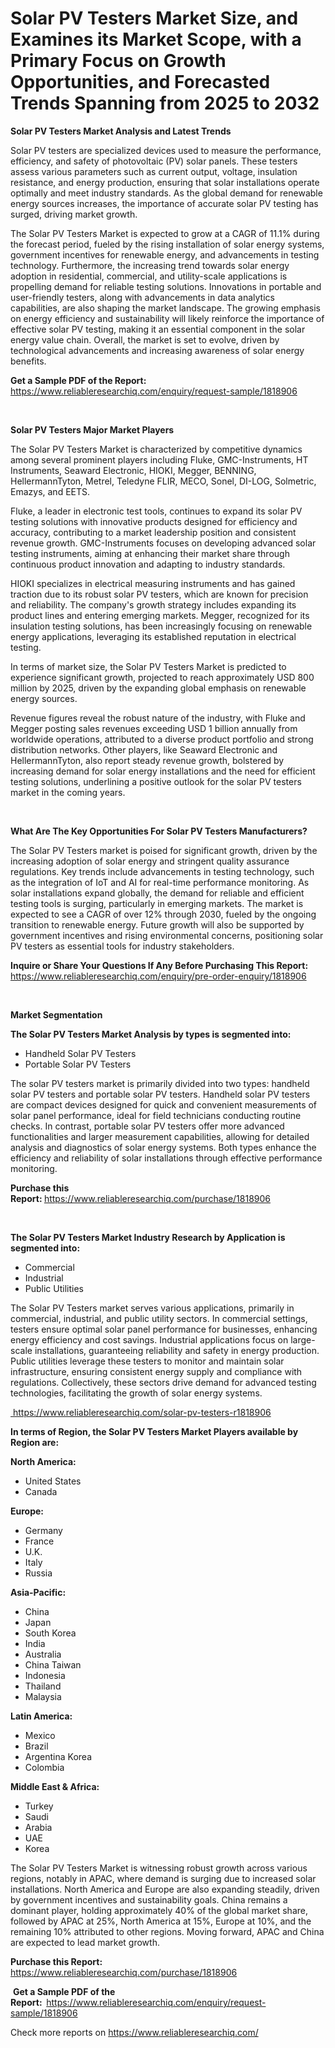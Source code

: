 <p><h1>Solar PV Testers Market Size, and Examines its Market Scope, with a Primary Focus on Growth Opportunities, and Forecasted Trends Spanning from 2025 to 2032</h1></p><p><strong>Solar PV Testers Market Analysis and Latest Trends</strong></p>
<p><p>Solar PV testers are specialized devices used to measure the performance, efficiency, and safety of photovoltaic (PV) solar panels. These testers assess various parameters such as current output, voltage, insulation resistance, and energy production, ensuring that solar installations operate optimally and meet industry standards. As the global demand for renewable energy sources increases, the importance of accurate solar PV testing has surged, driving market growth.</p><p>The Solar PV Testers Market is expected to grow at a CAGR of 11.1% during the forecast period, fueled by the rising installation of solar energy systems, government incentives for renewable energy, and advancements in testing technology. Furthermore, the increasing trend towards solar energy adoption in residential, commercial, and utility-scale applications is propelling demand for reliable testing solutions. Innovations in portable and user-friendly testers, along with advancements in data analytics capabilities, are also shaping the market landscape. The growing emphasis on energy efficiency and sustainability will likely reinforce the importance of effective solar PV testing, making it an essential component in the solar energy value chain. Overall, the market is set to evolve, driven by technological advancements and increasing awareness of solar energy benefits.</p></p>
<p><strong>Get a Sample PDF of the Report:&nbsp;</strong> <a href="https://www.reliableresearchiq.com/enquiry/request-sample/1818906?utm_campaign=3299&utm_medium=2&utm_source=Github&utm_content=ia&utm_term=09042025&utm_id=solar-pv-testers">https://www.reliableresearchiq.com/enquiry/request-sample/1818906</a></p>
<p>&nbsp;</p>
<p><strong>Solar PV Testers Major Market Players</strong></p>
<p><p>The Solar PV Testers Market is characterized by competitive dynamics among several prominent players including Fluke, GMC-Instruments, HT Instruments, Seaward Electronic, HIOKI, Megger, BENNING, HellermannTyton, Metrel, Teledyne FLIR, MECO, Sonel, DI-LOG, Solmetric, Emazys, and EETS. </p><p>Fluke, a leader in electronic test tools, continues to expand its solar PV testing solutions with innovative products designed for efficiency and accuracy, contributing to a market leadership position and consistent revenue growth. GMC-Instruments focuses on developing advanced solar testing instruments, aiming at enhancing their market share through continuous product innovation and adapting to industry standards.</p><p>HIOKI specializes in electrical measuring instruments and has gained traction due to its robust solar PV testers, which are known for precision and reliability. The company's growth strategy includes expanding its product lines and entering emerging markets. Megger, recognized for its insulation testing solutions, has been increasingly focusing on renewable energy applications, leveraging its established reputation in electrical testing.</p><p>In terms of market size, the Solar PV Testers Market is predicted to experience significant growth, projected to reach approximately USD 800 million by 2025, driven by the expanding global emphasis on renewable energy sources. </p><p>Revenue figures reveal the robust nature of the industry, with Fluke and Megger posting sales revenues exceeding USD 1 billion annually from worldwide operations, attributed to a diverse product portfolio and strong distribution networks. Other players, like Seaward Electronic and HellermannTyton, also report steady revenue growth, bolstered by increasing demand for solar energy installations and the need for efficient testing solutions, underlining a positive outlook for the solar PV testers market in the coming years.</p></p>
<p>&nbsp;</p>
<p><strong>What Are The Key Opportunities For Solar PV Testers Manufacturers?</strong></p>
<p><p>The Solar PV Testers market is poised for significant growth, driven by the increasing adoption of solar energy and stringent quality assurance regulations. Key trends include advancements in testing technology, such as the integration of IoT and AI for real-time performance monitoring. As solar installations expand globally, the demand for reliable and efficient testing tools is surging, particularly in emerging markets. The market is expected to see a CAGR of over 12% through 2030, fueled by the ongoing transition to renewable energy. Future growth will also be supported by government incentives and rising environmental concerns, positioning solar PV testers as essential tools for industry stakeholders.</p></p>
<p><strong>Inquire or Share Your Questions If Any Before Purchasing This Report:</strong> <a href="https://www.reliableresearchiq.com/enquiry/pre-order-enquiry/1818906?utm_campaign=3299&utm_medium=2&utm_source=Github&utm_content=ia&utm_term=09042025&utm_id=solar-pv-testers">https://www.reliableresearchiq.com/enquiry/pre-order-enquiry/1818906</a></p>
<p>&nbsp;</p>
<p><strong>Market Segmentation</strong></p>
<p><strong>The Solar PV Testers Market Analysis by types is segmented into:</strong></p>
<p><ul><li>Handheld Solar PV Testers</li><li>Portable Solar PV Testers</li></ul></p>
<p><p>The solar PV testers market is primarily divided into two types: handheld solar PV testers and portable solar PV testers. Handheld solar PV testers are compact devices designed for quick and convenient measurements of solar panel performance, ideal for field technicians conducting routine checks. In contrast, portable solar PV testers offer more advanced functionalities and larger measurement capabilities, allowing for detailed analysis and diagnostics of solar energy systems. Both types enhance the efficiency and reliability of solar installations through effective performance monitoring.</p></p>
<p><strong>Purchase this Report:&nbsp;</strong><a href="https://www.reliableresearchiq.com/purchase/1818906?utm_campaign=3299&utm_medium=2&utm_source=Github&utm_content=ia&utm_term=09042025&utm_id=solar-pv-testers">https://www.reliableresearchiq.com/purchase/1818906</a></p>
<p>&nbsp;</p>
<p><strong>The Solar PV Testers Market Industry Research by Application is segmented into:</strong></p>
<p><ul><li>Commercial</li><li>Industrial</li><li>Public Utilities</li></ul></p>
<p><p>The Solar PV Testers market serves various applications, primarily in commercial, industrial, and public utility sectors. In commercial settings, testers ensure optimal solar panel performance for businesses, enhancing energy efficiency and cost savings. Industrial applications focus on large-scale installations, guaranteeing reliability and safety in energy production. Public utilities leverage these testers to monitor and maintain solar infrastructure, ensuring consistent energy supply and compliance with regulations. Collectively, these sectors drive demand for advanced testing technologies, facilitating the growth of solar energy systems.</p></p>
<p><a href="https://www.reliableresearchiq.com/solar-pv-testers-r1818906?utm_campaign=3299&utm_medium=2&utm_source=Github&utm_content=ia&utm_term=09042025&utm_id=solar-pv-testers">&nbsp;https://www.reliableresearchiq.com/solar-pv-testers-r1818906</a></p>
<p><strong>In terms of Region, the Solar PV Testers Market Players available by Region are:</strong></p>
<p>
    <p> <strong> North America: </strong>
        <ul>
            <li>United States</li>
            <li>Canada</li>
        </ul>
        </p> 
    <p> <strong> Europe: </strong>
        <ul>
            <li>Germany</li>
            <li>France</li>
            <li>U.K.</li>
            <li>Italy</li>
            <li>Russia</li>
        </ul>
        </p> 
    <p> <strong> Asia-Pacific: </strong>
        <ul>
            <li>China</li>
            <li>Japan</li>
            <li>South Korea</li>
            <li>India</li>
            <li>Australia</li>
            <li>China Taiwan</li>
            <li>Indonesia</li>
            <li>Thailand</li>
            <li>Malaysia</li>
        </ul>
        </p> 
    <p> <strong> Latin America: </strong>
        <ul>
            <li>Mexico</li>
            <li>Brazil</li>
            <li>Argentina Korea</li>
            <li>Colombia</li>
        </ul>
        </p> 
    <p> <strong> Middle East & Africa: </strong>
        <ul>
            <li>Turkey</li>
            <li>Saudi</li>
            <li>Arabia</li>
            <li>UAE</li>
            <li>Korea</li>
        </ul>
    </p>
    </p>
<p><p>The Solar PV Testers Market is witnessing robust growth across various regions, notably in APAC, where demand is surging due to increased solar installations. North America and Europe are also expanding steadily, driven by government incentives and sustainability goals. China remains a dominant player, holding approximately 40% of the global market share, followed by APAC at 25%, North America at 15%, Europe at 10%, and the remaining 10% attributed to other regions. Moving forward, APAC and China are expected to lead market growth.</p></p>
<p><strong>Purchase this Report: </strong><a href="https://www.reliableresearchiq.com/purchase/1818906?utm_campaign=3299&utm_medium=2&utm_source=Github&utm_content=ia&utm_term=09042025&utm_id=solar-pv-testers">https://www.reliableresearchiq.com/purchase/1818906</a></p>
<p>&nbsp;<strong>Get a Sample PDF of the Report:&nbsp;&nbsp;</strong><a href="https://www.reliableresearchiq.com/enquiry/request-sample/1818906?utm_campaign=3299&utm_medium=2&utm_source=Github&utm_content=ia&utm_term=09042025&utm_id=solar-pv-testers">https://www.reliableresearchiq.com/enquiry/request-sample/1818906</a></p>
<p><strong></strong></p>
<p>Check more reports on <a href="https://www.reliableresearchiq.com/?utm_campaign=3299&utm_medium=2&utm_source=Github&utm_content=ia&utm_term=09042025&utm_id=solar-pv-testers">https://www.reliableresearchiq.com/</a></p>